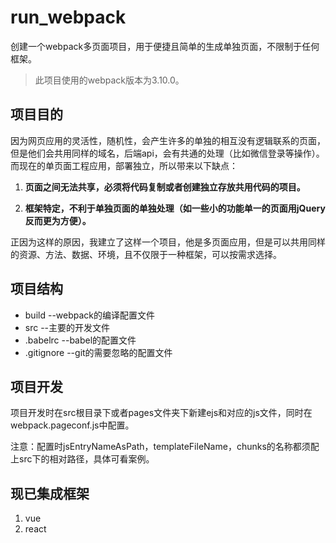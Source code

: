 # run_webpack

创建一个webpack多页面项目，用于便捷且简单的生成单独页面，不限制于任何框架。

 > 此项目使用的webpack版本为3.10.0。

## 项目目的

因为网页应用的灵活性，随机性，会产生许多的单独的相互没有逻辑联系的页面，但是他们会共用同样的域名，后端api，会有共通的处理（比如微信登录等操作）。而现在的单页面工程应用，部署独立，所以带来以下缺点：

1. **页面之间无法共享，必须将代码复制或者创建独立存放共用代码的项目。**

1. **框架特定，不利于单独页面的单独处理（如一些小的功能单一的页面用jQuery反而更为方便）。**

正因为这样的原因，我建立了这样一个项目，他是多页面应用，但是可以共用同样的资源、方法、数据、环境，且不仅限于一种框架，可以按需求选择。

## 项目结构

- build    --webpack的编译配置文件
- src    --主要的开发文件
- .babelrc    --babel的配置文件
- .gitignore    --git的需要忽略的配置文件

## 项目开发

项目开发时在src根目录下或者pages文件夹下新建ejs和对应的js文件，同时在webpack.pageconf.js中配置。

注意：配置时jsEntryNameAsPath，templateFileName，chunks的名称都须配上src下的相对路径，具体可看案例。

## 现已集成框架

1. vue
2. react